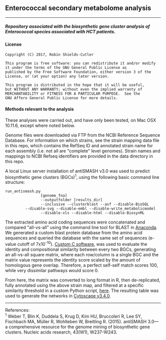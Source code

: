 ## Enterococcal secondary metabolome analysis
***
##### Repository associated with the biosynthetic gene cluster analysis of Enterococcal species associated with HCT patients.

#### License
    Copyright (C) 2017, Robin Shields-Cutler

    This program is free software: you can redistribute it and/or modify
    it under the terms of the GNU General Public License as
    published by the Free Software Foundation, either version 3 of the
    License, or (at your option) any later version.

    This program is distributed in the hope that it will be useful,
    but WITHOUT ANY WARRANTY; without even the implied warranty of
    MERCHANTABILITY or FITNESS FOR A PARTICULAR PURPOSE.  See the
    GNU Affero General Public License for more details.


#### Methods relevant to the analysis
These analyses were carried out, and have only been tested, on Mac OSX 10.11.6, except where noted below.

Genome files were downloaded via FTP from the NCBI Reference Sequence Database. For information on which strains, see the strain mapping data file in this repo, which contains the RefSeq ID and annotated strain name for each assembly (i.e. not all are "complete" level genomes). Strain names and mappings to NCBI Refseq identifiers are provided in the data directory in this repo.

A local Linux server installation of antiSMASH v3.0 was used to predict biosynthetic gene clusters (BGCs)<sup>1</sup>, using the following basic command line structure:

```shell
run_antismash.py
                [genome_fna]
                --outputfolder [results_dir]
                --inclusive --clusterblast --asf --disable-BioSQL
		 --disable-svg --disable-embl --disable-write_metabolicmodel
                --disable-xls --disable-html --disable-BiosynML
```

The extracted amino acid coding sequences were concatenated and compared "all-vs-all" using the command line tool for BLAST in [Anaconda](https://anaconda.org/bioconda/blast). We generated a custom blast protein database from the amino acid sequences and queried the database with the same set of sequences (e-value cutoff of 7x10<sup>-10</sup>). [Custom C software](https://github.com/RRShieldsCutler/iVRE/tree/master/lib/), was used to evaluate the identity and compositional similarity between every two BGCs, generating an all-vs-all square matrix, where each row/column is a single BGC and the matrix value represents the identity score scaled by the amount of homologous gene overlap. Therefore, a perfect self-self match scores 100, while very dissimilar pathways would score 0.

From here, the matrix was converted to long format in R, then de-replicated, fully annotated using the above strain map, and filtered at a specific similarity threshold in a custom Python script, [here](https://github.com/RRShieldsCutler/iVRE/blob/master/lib/annotate_arrange_network.py). The resulting table was used to generate the networks in [Cytoscape v3.4.0](http://www.cytoscape.org/).
______________

References:  
<sup>1</sup> Weber T, Blin K, Duddela S, Krug D, Kim HU, Bruccoleri R, Lee SY, Fischbach MA, Müller R, Wohlleben W, Breitling R. (2015). antiSMASH 3.0—a comprehensive resource for the genome mining of biosynthetic gene clusters. Nucleic acids research, 43(W1), W237-W243.
